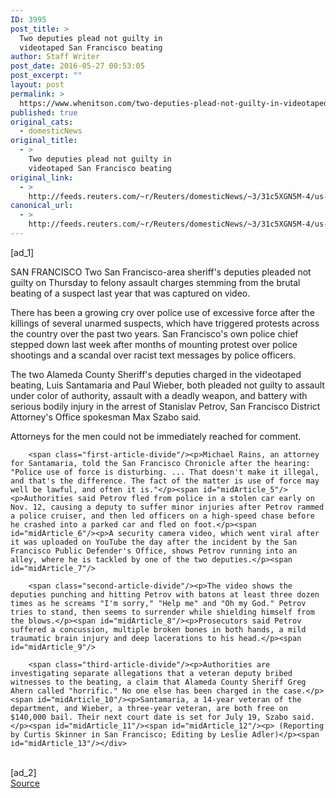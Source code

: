 ```yaml
---
ID: 3995
post_title: >
  Two deputies plead not guilty in
  videotaped San Francisco beating
author: Staff Writer
post_date: 2016-05-27 00:53:05
post_excerpt: ""
layout: post
permalink: >
  https://www.whenitson.com/two-deputies-plead-not-guilty-in-videotaped-san-francisco-beating/
published: true
original_cats:
  - domesticNews
original_title:
  - >
    Two deputies plead not guilty in
    videotaped San Francisco beating
original_link:
  - >
    http://feeds.reuters.com/~r/Reuters/domesticNews/~3/31c5XGN5M-4/us-sanfrancisco-police-idUSKCN0YI01H
canonical_url:
  - >
    http://feeds.reuters.com/~r/Reuters/domesticNews/~3/31c5XGN5M-4/us-sanfrancisco-police-idUSKCN0YI01H
---
```

 [ad_1]
<br><div id="articleText">
<span id="midArticle_start"/>

<span id="midArticle_0"/><span class="focusParagraph" readability="3"><p><span class="articleLocation">SAN FRANCISCO</span> Two San Francisco-area sheriff's deputies pleaded not guilty on Thursday to felony assault charges stemming from the brutal beating of a suspect last year that was captured on video.</p></span><span id="midArticle_1"/><p>There has been a growing cry over police use of excessive force after the killings of several unarmed suspects, which have triggered protests across the country over the past two years. San Francisco's own police chief stepped down last week after months of mounting protest over police shootings and a scandal over racist text messages by police officers.</p><span id="midArticle_2"/><p>The two Alameda County Sheriff's deputies charged in the videotaped beating, Luis Santamaria and Paul Wieber, both pleaded not guilty to assault under color of authority, assault with a deadly weapon, and battery with serious bodily injury in the arrest of Stanislav Petrov, San Francisco District Attorney's Office spokesman Max Szabo said.</p><span id="midArticle_3"/><p>Attorneys for the men could not be immediately reached for comment. </p><span id="midArticle_4"/>
        
        <span class="first-article-divide"/><p>Michael Rains, an attorney for Santamaria, told the San Francisco Chronicle after the hearing: "Police use of force is disturbing. ... That doesn't make it illegal, and that's the difference. The fact of the matter is use of force may well be lawful, and often it is."</p><span id="midArticle_5"/><p>Authorities said Petrov fled from police in a stolen car early on Nov. 12, causing a deputy to suffer minor injuries after Petrov rammed a police cruiser, and then led officers on a high-speed chase before he crashed into a parked car and fled on foot.</p><span id="midArticle_6"/><p>A security camera video, which went viral after it was uploaded on YouTube the day after the incident by the San Francisco Public Defender's Office, shows Petrov running into an alley, where he is tackled by one of the two deputies.</p><span id="midArticle_7"/>
        
        <span class="second-article-divide"/><p>The video shows the deputies punching and hitting Petrov with batons at least three dozen times as he screams "I'm sorry," "Help me" and "Oh my God." Petrov tries to stand, then seems to surrender while shielding himself from the blows.</p><span id="midArticle_8"/><p>Prosecutors said Petrov suffered a concussion, multiple broken bones in both hands, a mild traumatic brain injury and deep lacerations to his head.</p><span id="midArticle_9"/>
        
        <span class="third-article-divide"/><p>Authorities are investigating separate allegations that a veteran deputy bribed witnesses to the beating, a claim that Alameda County Sheriff Greg Ahern called "horrific." No one else has been charged in the case.</p><span id="midArticle_10"/><p>Santamaria, a 14-year veteran of the department, and Wieber, a three-year veteran, are both free on $140,000 bail. Their next court date is set for July 19, Szabo said.</p><span id="midArticle_11"/><span id="midArticle_12"/><p> (Reporting by Curtis Skinner in San Francisco; Editing by Leslie Adler)</p><span id="midArticle_13"/></div>
<br>[ad_2]
<br><a href="http://feeds.reuters.com/~r/Reuters/domesticNews/~3/31c5XGN5M-4/us-sanfrancisco-police-idUSKCN0YI01H">Source </a>